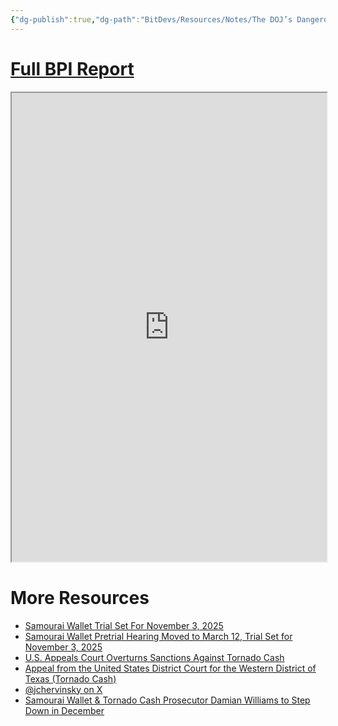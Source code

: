 ```yaml
---
{"dg-publish":true,"dg-path":"BitDevs/Resources/Notes/The DOJ’s Dangerous New Legal Theory - Implications for Samourai Wallet and Bitcoin Self-Custody.md","permalink":"/bit-devs/resources/notes/the-doj-s-dangerous-new-legal-theory-implications-for-samourai-wallet-and-bitcoin-self-custody/","title":"The DOJ’s Dangerous New Legal Theory - Implications for Samourai Wallet and Bitcoin Self-Custody","tags":["bitcoin","bitdevs","socratic-40","privacy","regulation","legal"],"noteIcon":"3","created":"2024-12-18T20:11:05.865-10:00","updated":"2024-12-19T14:41:56.757-10:00"}
---
```




# [Full BPI Report](https://www.btcpolicy.org/articles/the-dojs-dangerous-new-legal-theory-implications-for-samourai-wallet-and-bitcoin-self-custody)
<iframe src="https://cdn.prod.website-files.com/627aa615676bdd562bec97cd/67605a6b5eb2be05f7168c32_Samourai.pdf" width="100%" height="750px" loading="lazy" title="PDF Viewer" allowfullscreen="true">
  <p>Your browser doesn't support iframes. <a href="https://cdn.prod.website-files.com/627aa615676bdd562bec97cd/67605a6b5eb2be05f7168c32_Samourai.pdf">View the PDF online</a></p>
</iframe>

# More Resources
- [Samourai Wallet Trial Set For November 3, 2025](https://www.therage.co/samourai-wallet-trial-set-for-november-3-2025/)
- [Samourai Wallet Pretrial Hearing Moved to March 12, Trial Set for November 3, 2025](https://www.nobsbitcoin.com/samourai-wallet-pre-trial-hearing-moved-to-march-12/)
- [U.S. Appeals Court Overturns Sanctions Against Tornado Cash](https://www.nobsbitcoin.com/u-s-appeals-court-overturns-sanctions-against-tornado-cash/)
- [Appeal from the United States District Court for the Western District of Texas (Tornado Cash)](https://assets.ctfassets.net/c5bd0wqjc7v0/70EasapqSxH1kLInf3IQrd/1a1ce21cdc6bc903921f45018cce3821/Tornado_Cash.pdf) 
- [@jchervinsky on X](https://x.com/jchervinsky/status/1861552667039817976) 
- [Samourai Wallet & Tornado Cash Prosecutor Damian Williams to Step Down in December](https://www.nobsbitcoin.com/samourai-wallet-tornado-cash-prosecutor-damian-williams-to-step-down-in-december/)

